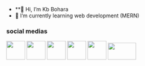 - **👋 Hi, I’m Kb Bohara
- 🌱 I’m currently learning web development (MERN)

### social medias
[<img src="https://upload.wikimedia.org/wikipedia/commons/thumb/7/78/New_Replit_Logo.svg/1200px-New_Replit_Logo.svg.png"  width="50" height="50">](https://replit.com/@khagendraBohara)
[<img src="https://assets.codepen.io/1584356/codepen.png"  width="50" height="50">](https://codepen.io/blackn8)
[<img src="https://cdn-icons-png.flaticon.com/512/174/174857.png" width="50" height="50">](https://www.linkedin.com/in/khagendra-bohara-36247b170)
[<img src="https://image.similarpng.com/very-thumbnail/2021/10/Facebook-icon-design-on-transparent-background-PNG.png"  width="50" height="50">](https://www.facebook.com/profile.php?id=100090310815140&mibextid=ZbWKwL)
[<img src="https://image.similarpng.com/very-thumbnail/2020/06/Instagram-logo-free-download-PNG.png"  width="50" height="50">](https://www.instagram.com/kbzcraft/)
[<img src="https://1000logos.net/wp-content/uploads/2021/05/Gmail-logo.png" width="75" height="45">](https://mail.google.com/mail/u/0/#sent?compose=GTvVlcSDZctnqNRKTRMpzXRQfrqHjksbwmvXWztDJFCXqnhPxHGsSMsxRvlPckCcKnCXDLXDMgMJC)
###
